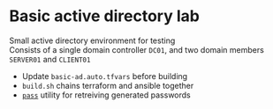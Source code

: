 # Basic active directory lab
Small active directory environment for testing  
Consists of a single domain controller `DC01`, and two domain members `SERVER01` and `CLIENT01`
  *  Update `basic-ad.auto.tfvars` before building
  *  `build.sh` chains terraform and ansible together
  *  [`pass`](https://www.passwordstore.org/) utility for retreiving generated passwords
